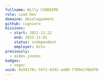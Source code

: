 ```yaml
---
fullname: Willy CUGNIERE
role: Lead Dev
domaine: Développement
github: cugniere
missions:
  - start: 2021-11-22
    end: 2023-11-01
    status: independent
    employer: Octo
previously:
  - aides.jeunes
badges:
  - segur
uuid: 9a50176c-f471-43d2-aa08-7789e176b978
---
```

